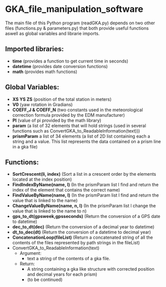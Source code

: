 # GKA_file_manipulation_software
The main file of this Python program (readGKA.py) depends on two other files (functions.py & parameters.py) that both provide useful functions
aswell as global variables and librarie imports.

## Imported libraries:

- **time** (provides a function to get current time in seconds)
- **datetime** (provides date conversion functions)
- **math** (provides math functions)


## Global Variables:

- **XS YS ZS** (position of the total station in meters)
- **V0** (yaw rotation in Gradians)
- **COEFF_J & COEFF_N** (two constants used in the meteorological correction formula provided by the EDM manufacturer)
- **PI** (value of pi provided by the math library)
- **param** (a list of 32 elements that will hold strings (used in several functions such as ConvertGKA_to_ReadableInformation(text)))
- **prismParam** a list of 34 elements (a list of 2D list containing each a string and a value. This list represents the data contained on a prism line in a gka file)


## Functions:

- **SortCrescent(li, index)** (Sort a list in a crescent order by the elements located at the index position)
- **FindIndexByName(name, l)** (In the prismParam list l find and return the index of the element that contains the correct name)
- **FindValueByName(name, l)** (In the prismParam list l find and return the value that is linked to the name)
- **ChangeValueByName(name, n, l)** (In the prismParam list l change the value that is linked to the name to n)
- **gps_to_dt(gpsweek,gpsseconds)** (Return the conversion of a GPS date to datetime)
- **dec_to_dt(dec)** (Return the conversion of a decimal year to datetime)
- **dt_to_dec(dt)** (Return the conversion of a datetime to decimal year)
- **ConcatenationLoop(fileList)** (Return a concatenated string of all the contents of the files represented by path strings in the fileList)
- ConvertGKA_to_ReadableInformation(text)
    - Argument:
        - text a string of the contents of a gka file.
    - Return:
        - A string containing a gka like structure with corrected position and decimal years for each prism)
        - (to be continued)

